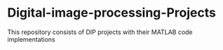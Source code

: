 # Digital-image-processing-Projects
This repository consists of DIP projects with their MATLAB code implementations

